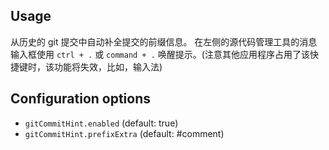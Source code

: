 ## Usage

从历史的 git 提交中自动补全提交的前缀信息。
在左侧的源代码管理工具的消息输入框使用 `ctrl + .` 或 `command + .` 唤醒提示。(注意其他应用程序占用了该快捷键时，该功能将失效，比如，输入法)

## Configuration options

- `gitCommitHint.enabled` (default: true)
- `gitCommitHint.prefixExtra` (default: #comment)
